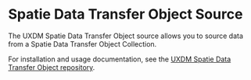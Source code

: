 # Spatie Data Transfer Object Source

The UXDM Spatie Data Transfer Object source allows you to source data from a Spatie Data Transfer Object Collection.

For installation and usage documentation, 
see the [UXDM Spatie Data Transfer Object repository](https://github.com/DivineOmega/uxdm-spatie-data-transfer-object).

